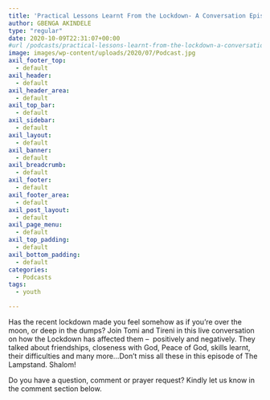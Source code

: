 ```yaml
---
title: 'Practical Lessons Learnt From the Lockdown- A Conversation Episode.'
author: GBENGA AKINDELE
type: "regular"
date: 2020-10-09T22:31:07+00:00
#url /podcasts/practical-lessons-learnt-from-the-lockdown-a-conversation-episode/
image: images/wp-content/uploads/2020/07/Podcast.jpg
axil_footer_top:
  - default
axil_header:
  - default
axil_header_area:
  - default
axil_top_bar:
  - default
axil_sidebar:
  - default
axil_layout:
  - default
axil_banner:
  - default
axil_breadcrumb:
  - default
axil_footer:
  - default
axil_footer_area:
  - default
axil_post_layout:
  - default
axil_page_menu:
  - default
axil_top_padding:
  - default
axil_bottom_padding:
  - default
categories:
  - Podcasts
tags:
  - youth

---
```

Has the recent lockdown made you feel somehow as if you&#8217;re over the moon, or deep in the dumps? Join Tomi and Tireni in this live conversation on how the Lockdown has affected them &#8211;  positively and negatively. They talked about friendships, closeness with God, Peace of God, skills learnt, their difficulties and many more&#8230;Don&#8217;t miss all these in this episode of The Lampstand. Shalom!

Do you have a question, comment or prayer request? Kindly let us know in the comment section below.